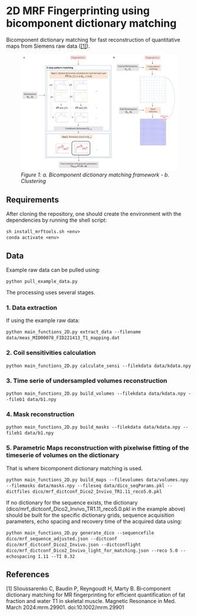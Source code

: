 # 2D MRF Fingerprinting using bicomponent dictionary matching

Bicomponent dictionary matching for fast reconstruction of quantitative maps from Siemens raw data ([[1]](#1)).

<figure>
  <img
  src="image/Bicomp_framework.jpg"
  alt="Bicomp framework">
  <figcaption><i>Figure 1: a. Bicomponent dictionary matching framework - b. Clustering </i></figcaption>
</figure>

## Requirements

After cloning the repository, one should create the environment with the dependencies by running the shell script:
```
sh install_mrftools.sh <env>
conda activate <env>
```

## Data

Example raw data can be pulled using:

```
python pull_example_data.py
```


The processing uses several stages.

### 1. Data extraction

If using the example raw data: 
```
python main_functions_2D.py extract_data --filename data/meas_MID00078_FID221413_T1_mapping.dat
```


### 2. Coil sensitivities calculation

```
python main_functions_2D.py calculate_sensi --filekdata data/kdata.npy
```

### 3. Time serie of undersampled volumes reconstruction

```
python main_functions_2D.py build_volumes --filekdata data/kdata.npy --fileb1 data/b1.npy
```


### 4. Mask reconstruction

```
python main_functions_2D.py build_masks --filekdata data/kdata.npy --fileb1 data/b1.npy
```

### 5. Parametric Maps reconstruction with pixelwise fitting of the timeserie of volumes on the dictionary

That is where bicomponent dictionary matching is used. 
```
python main_functions_2D.py build_maps --filevolumes data/volumes.npy --filemasks data/masks.npy --fileseq data/dico_seqParams.pkl --dictfiles dico/mrf_dictconf_Dico2_Invivo_TR1.11_reco5.0.pkl
```

If no dictionary for the sequence exists, the dictionary (dico/mrf_dictconf_Dico2_Invivo_TR1.11_reco5.0.pkl in the example above) should be built for the specific dictionary grids, sequence acquisition parameters, echo spacing and recovery time of the acquired data using:

```
python main_functions_2D.py generate_dico --sequencefile dico/mrf_sequence_adjusted.json --dictconf dico/mrf_dictconf_Dico2_Invivo.json --dictconflight dico/mrf_dictconf_Dico2_Invivo_light_for_matching.json --reco 5.0 --echospacing 1.11 --TI 8.32
```

## References
<a id="1">[1]</a> 
Slioussarenko C, Baudin P, Reyngoudt H, Marty B. Bi‐component dictionary matching for MR fingerprinting for efficient quantification of fat fraction and water T1 in skeletal muscle. Magnetic Resonance in Med. March 2024:mrm.29901. doi:10.1002/mrm.29901
